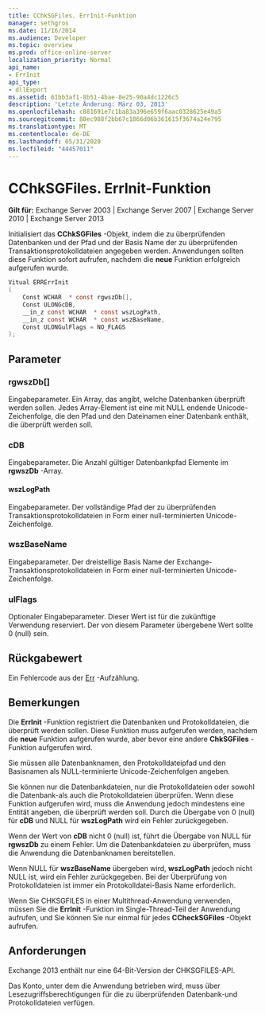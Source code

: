 ```yaml
---
title: CChkSGFiles. ErrInit-Funktion
manager: sethgros
ms.date: 11/16/2014
ms.audience: Developer
ms.topic: overview
ms.prod: office-online-server
localization_priority: Normal
api_name:
- ErrInit
api_type:
- dllExport
ms.assetid: 61bb3af1-8b51-4bae-8e25-90a4dc1226c5
description: 'Letzte Änderung: März 03, 2013'
ms.openlocfilehash: c881691e7c1ba83a396e659f6aac0328625e49a5
ms.sourcegitcommit: 88ec988f2bb67c1866d06b361615f3674a24e795
ms.translationtype: MT
ms.contentlocale: de-DE
ms.lasthandoff: 05/31/2020
ms.locfileid: "44457011"
---
```

# <a name="cchksgfileserrinit-function"></a>CChkSGFiles. ErrInit-Funktion
  
**Gilt für:** Exchange Server 2003 | Exchange Server 2007 | Exchange Server 2010 | Exchange Server 2013
  
Initialisiert das **CChkSGFiles** -Objekt, indem die zu überprüfenden Datenbanken und der Pfad und der Basis Name der zu überprüfenden Transaktionsprotokolldateien angegeben werden. Anwendungen sollten diese Funktion sofort aufrufen, nachdem die **neue** Funktion erfolgreich aufgerufen wurde. 
  
```cs
Vitual ERRErrInit  
(
    Const WCHAR  * const rgwszDb[],
    Const ULONGcDB,
    __in_z const WCHAR  * const wszLogPath,
    __in_z const WCHAR  * const wszBaseName,
    Const ULONGulFlags = NO_FLAGS
);

```

## <a name="parameters"></a>Parameter

### <a name="rgwszdb"></a>rgwszDb[]
  
Eingabeparameter. Ein Array, das angibt, welche Datenbanken überprüft werden sollen. Jedes Array-Element ist eine mit NULL endende Unicode-Zeichenfolge, die den Pfad und den Dateinamen einer Datenbank enthält, die überprüft werden soll.
    
### <a name="cdb"></a>cDB
  
Eingabeparameter. Die Anzahl gültiger Datenbankpfad Elemente im **rgwszDb** -Array. 
    
#### <a name="wszlogpath"></a>wszLogPath
  
Eingabeparameter. Der vollständige Pfad der zu überprüfenden Transaktionsprotokolldateien in Form einer null-terminierten Unicode-Zeichenfolge.
    
### <a name="wszbasename"></a>wszBaseName
  
Eingabeparameter. Der dreistellige Basis Name der Exchange-Transaktionsprotokolldateien in Form einer null-terminierten Unicode-Zeichenfolge.
    
### <a name="ulflags"></a>ulFlags
  
Optionaler Eingabeparameter. Dieser Wert ist für die zukünftige Verwendung reserviert. Der von diesem Parameter übergebene Wert sollte 0 (null) sein.
    
## <a name="return-value"></a>Rückgabewert

Ein Fehlercode aus der [Err](cchksgfiles-err-enumeration.md) -Aufzählung. 
  
## <a name="remarks"></a>Bemerkungen

Die **ErrInit** -Funktion registriert die Datenbanken und Protokolldateien, die überprüft werden sollen. Diese Funktion muss aufgerufen werden, nachdem die **neue** Funktion aufgerufen wurde, aber bevor eine andere **ChkSGFiles** -Funktion aufgerufen wird. 
  
Sie müssen alle Datenbanknamen, den Protokolldateipfad und den Basisnamen als NULL-terminierte Unicode-Zeichenfolgen angeben.
  
Sie können nur die Datenbankdateien, nur die Protokolldateien oder sowohl die Datenbank-als auch die Protokolldateien überprüfen. Wenn diese Funktion aufgerufen wird, muss die Anwendung jedoch mindestens eine Entität angeben, die überprüft werden soll. Durch die Übergabe von 0 (null) für **cDB** und NULL für **wszLogPath** wird ein Fehler zurückgegeben. 
  
Wenn der Wert von **cDB** nicht 0 (null) ist, führt die Übergabe von NULL für **rgwszDb** zu einem Fehler. Um die Datenbankdateien zu überprüfen, muss die Anwendung die Datenbanknamen bereitstellen. 
  
Wenn NULL für **wszBaseName** übergeben wird, **wszLogPath** jedoch nicht NULL ist, wird ein Fehler zurückgegeben. Bei der Überprüfung von Protokolldateien ist immer ein Protokolldatei-Basis Name erforderlich. 
  
Wenn Sie CHKSGFILES in einer Multithread-Anwendung verwenden, müssen Sie die **ErrInit** -Funktion im Single-Thread-Teil der Anwendung aufrufen, und Sie können Sie nur einmal für jedes **CCheckSGFiles** -Objekt aufrufen. 
  
## <a name="requirements"></a>Anforderungen

Exchange 2013 enthält nur eine 64-Bit-Version der CHKSGFILES-API.
  
Das Konto, unter dem die Anwendung betrieben wird, muss über Lesezugriffsberechtigungen für die zu überprüfenden Datenbank-und Protokolldateien verfügen.
  

